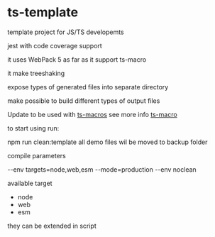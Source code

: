 # ts-template

template project for JS/TS developemts

jest with code coverage support

it uses WebPack 5 as far as it support ts-macro

it make treeshaking

expose types of generated files into separate directory

make possible to build different types of output files

Update to be used with [ts-macros](https://github.com/GoogleFeud/ts-macros)
see more info [ts-macro](https://googlefeud.github.io/ts-macros/index.html)

to start using run:

npm run clean:template
all demo files wil be moved to backup folder

compile parameters

--env targets=node,web,esm --mode=production --env noclean

available target

- node
- web
- esm

they can be extended in script
